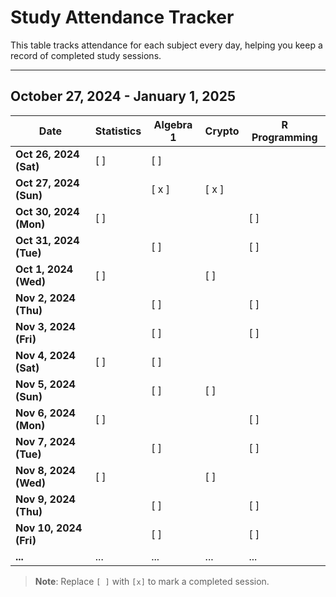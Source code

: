 # Study Attendance Tracker

This table tracks attendance for each subject every day, helping you keep a record of completed study sessions.

---

## October 27, 2024 - January 1, 2025

| Date         | Statistics | Algebra 1 | Crypto | R Programming |
|--------------|------------|------|--------|---------------|
| **Oct 26, 2024 (Sat)** | [ ] | [ ] |   |   |
| **Oct 27, 2024 (Sun)** |   | [ x ] | [ x ] |   |
| **Oct 30, 2024 (Mon)** | [ ] |   |   | [ ] |
| **Oct 31, 2024 (Tue)** |   | [ ] |   | [ ] |
| **Oct 1, 2024 (Wed)** | [ ] |   | [ ] |   |
| **Nov 2, 2024 (Thu)**  |   | [ ] |   | [ ] |
| **Nov 3, 2024 (Fri)**  |   | [ ] |   | [ ] |
| **Nov 4, 2024 (Sat)**  | [ ] | [ ] |   |   |
| **Nov 5, 2024 (Sun)**  |   | [ ] | [ ] |   |
| **Nov 6, 2024 (Mon)**  | [ ] |   |   | [ ] |
| **Nov 7, 2024 (Tue)**  |   | [ ] |   | [ ] |
| **Nov 8, 2024 (Wed)**  | [ ] |   | [ ] |   |
| **Nov 9, 2024 (Thu)**  |   | [ ] |   | [ ] |
| **Nov 10, 2024 (Fri)**  |   | [ ] |   | [ ] |
| **...**        | ...        | ...  | ...    | ... |

> **Note**: Replace `[ ]` with `[x]` to mark a completed session.



